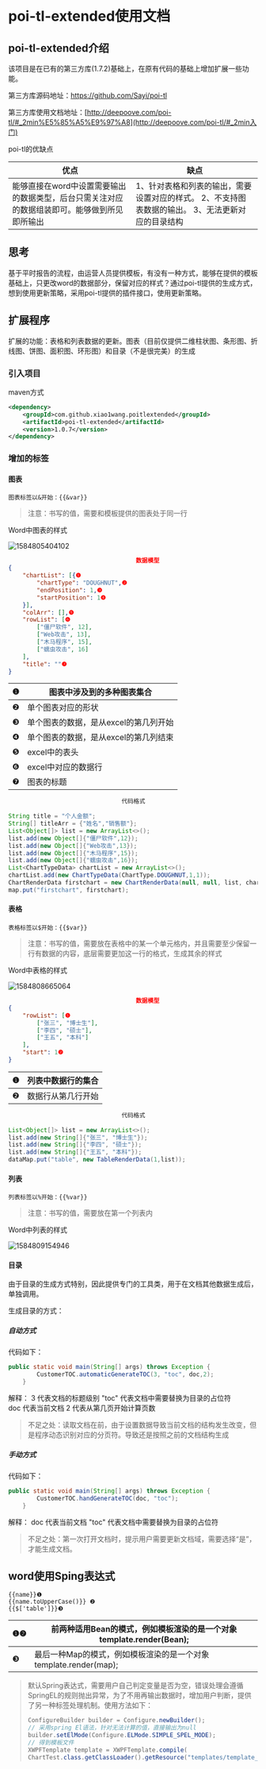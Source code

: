 # poi-tl-extended使用文档

## poi-tl-extended介绍

该项目是在已有的第三方库(1.7.2)基础上，在原有代码的基础上增加扩展一些功能。

第三方库源码地址：https://github.com/Sayi/poi-tl

第三方库使用文档地址：[http://deepoove.com/poi-tl/#_2min%E5%85%A5%E9%97%A8](http://deepoove.com/poi-tl/#_2min入门)

poi-tl的优缺点

| 优点                                                         | 缺点                                                         |
| ------------------------------------------------------------ | ------------------------------------------------------------ |
| 能够直接在word中设置需要输出的数据类型，后台只需关注对应的数据组装即可。能够做到所见即所输出 | 1、针对表格和列表的输出，需要设置对应的样式。   2、不支持图表数据的输出。   3、无法更新对应的目录结构 |

## 思考

基于平时报告的流程，由运营人员提供模板，有没有一种方式，能够在提供的模板基础上，只更改word的数据部分，保留对应的样式？通过poi-tl提供的生成方式，想到使用更新策略，采用poi-tl提供的插件接口，使用更新策略。

## 扩展程序

扩展的功能：表格和列表数据的更新。图表（目前仅提供二维柱状图、条形图、折线图、饼图、面积图、环形图）和目录（不是很完美）的生成

### 引入项目

maven方式

```xml
<dependency>
    <groupId>com.github.xiao1wang.poitlextended</groupId>
    <artifactId>poi-tl-extended</artifactId>
    <version>1.0.7</version>
</dependency>
```

### 增加的标签

#### 图表

```
图表标签以&开始：{{&var}} 
```

> 注意：书写的值，需要和模板提供的图表处于同一行

Word中图表的样式

![1584805404102](https://github.com/xiao1wang/poi-tl-extended/blob/master/images/1584805404102.png)

```json
                                    数据模型
{
	"chartList": [{❶
		"chartType": "DOUGHNUT",❷
		"endPosition": 1,❸
		"startPosition": 1❹
	}],
	"colArr": [],❺
	"rowList": [❻
		["僵尸软件", 12],
		["Web攻击", 13],
		["木马程序", 15],
		["蠕虫攻击", 16]
	],
	"title": ""❼
}
```

| ❶    | 图表中涉及到的多种图表集合            |
| ---- | ------------------------------------- |
| ❷    | 单个图表对应的形状                    |
| ❸    | 单个图表的数据，是从excel的第几列开始 |
| ❹    | 单个图表的数据，是从excel的第几列结束 |
| ❺    | excel中的表头                         |
| ❻    | excel中对应的数据行                   |
| ❼    | 图表的标题                            |

```java
								代码格式
								
String title = "个人金额";
String[] titleArr = {"姓名","销售额"};
List<Object[]> list = new ArrayList<>();
list.add(new Object[]{"僵尸软件",12});
list.add(new Object[]{"Web攻击",13});
list.add(new Object[]{"木马程序",15});
list.add(new Object[]{"蠕虫攻击",16});
List<ChartTypeData> chartList = new ArrayList<>();
chartList.add(new ChartTypeData(ChartType.DOUGHNUT,1,1));
ChartRenderData firstchart = new ChartRenderData(null, null, list, chartList);
map.put("firstchart", firstchart);
```

#### 表格

```
表格标签以$开始：{{$var}} 
```

> 注意：书写的值，需要放在表格中的某一个单元格内，并且需要至少保留一行有数据的内容，底层需要更加这一行的格式，生成其余的样式

Word中表格的样式

![1584808665064](./images/1584808665064.png)



```json
                                    数据模型
{
	"rowList": [❶
		["张三", "博士生"],
		["李四", "硕士"],
		["王五", "本科"]
	],
	"start": 1❷
}
```

| ❶    | 列表中数据行的集合 |
| ---- | ------------------ |
| ❷    | 数据行从第几行开始 |

```java
								代码格式
								
List<Object[]> list = new ArrayList<>();
list.add(new String[]{"张三", "博士生"});
list.add(new String[]{"李四", "硕士"});
list.add(new String[]{"王五", "本科"});
dataMap.put("table", new TableRenderData(1,list));
```
#### 列表

```
列表标签以%开始：{{%var}} 
```

> 注意：书写的值，需要放在第一个列表内

Word中列表的样式

![1584809154946](./images/1584809154946.png)

#### 目录

由于目录的生成方式特别，因此提供专门的工具类，用于在文档其他数据生成后，单独调用。

生成目录的方式：
##### 自动方式

代码如下：

```java
public static void main(String[] args) throws Exception {
        CustomerTOC.automaticGenerateTOC(3, "toc", doc,2);
    }
```
解释：
3     代表文档的标题级别
"toc" 代表文档中需要替换为目录的占位符  
doc   代表当前文档
2     代表从第几页开始计算页数

> 不足之处：读取文档在前，由于设置数据导致当前文档的结构发生改变，但是程序动态识别对应的分页符。导致还是按照之前的文档结构生成

##### 手动方式

代码如下：

```java
public static void main(String[] args) throws Exception {
        CustomerTOC.handGenerateTOC(doc, "toc");
    }
```
解释：
doc   代表当前文档
"toc" 代表文档中需要替换为目录的占位符

> 不足之处：第一次打开文档时，提示用户需要更新文档域，需要选择“是”，才能生成文档。

## word使用Sping表达式

```
{{name}}❶
{{name.toUpperCase()}} ❷
{{$['table']}}❸
```
| ❶❷   | 前两种适用Bean的模式，例如模板渲染的是一个对象template.render(Bean); |
| ---- | ------------------------------------------------------------ |
| ❸    | 最后一种Map的模式，例如模板渲染的是一个对象template.render(map); |

> 默认Spring表达式，需要用户自己判定变量是否为空，错误处理会遵循SpringEL的规则抛出异常，为了不用再输出数据时，增加用户判断，提供了另一种标签处理机制。使用方法如下：
>
> ```java
> ConfigureBuilder builder = Configure.newBuilder();
> // 采用spring El语法，针对无法计算的值，直接输出为null
> builder.setElMode(Configure.ELMode.SIMPLE_SPEL_MODE);
> // 得到模板文件
> XWPFTemplate template = XWPFTemplate.compile(
> ChartTest.class.getClassLoader().getResource("templates/template_table.docx").getPath(), builder.build());
> ```
>
> 
